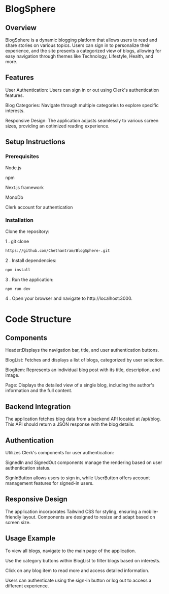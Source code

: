 # BlogSphere

## Overview

BlogSphere is a dynamic blogging platform that allows users to read and share stories on various topics. Users can sign in to personalize their experience, and the site presents a categorized view of blogs, allowing for easy navigation through themes like Technology, Lifestyle, Health, and more.

## Features

User Authentication: Users can sign in or out using Clerk's authentication features.

Blog Categories: Navigate through multiple categories to explore specific interests.

Responsive Design: The application adjusts seamlessly to various screen sizes, providing an optimized reading experience.


## Setup Instructions

###  Prerequisites

Node.js

npm

Next.js framework

MonoDb

Clerk account for authentication

###  Installation

Clone the repository:

1 . git clone
```bash
https://github.com/Chethantram/BlogSphere-.git
```


2 . Install dependencies:
```bash
npm install
```


3 . Run the application:
```bash
npm run dev
```
4 . Open your browser and navigate to http://localhost:3000.

# Code Structure

## Components

Header:Displays the navigation bar, title, and user authentication buttons.

BlogList: Fetches and displays a list of blogs, categorized by user selection.

BlogItem: Represents an individual blog post with its title, description, and image.

Page: Displays the detailed view of a single blog, including the author's information and the full content.

## Backend Integration

The application fetches blog data from a backend API located at /api/blog. This API should return a JSON response with the blog details.

## Authentication

Utilizes Clerk's components for user authentication:

SignedIn and SignedOut components manage the rendering based on user authentication status.

SignInButton allows users to sign in, while UserButton offers account management features for signed-in users.

## Responsive Design

The application incorporates Tailwind CSS for styling, ensuring a mobile-friendly layout. Components are designed to resize and adapt based on screen size.

## Usage Example

To view all blogs, navigate to the main page of the application.

Use the category buttons within BlogList to filter blogs based on interests.

Click on any blog item to read more and access detailed information.

Users can authenticate using the sign-in button or log out to access a different experience.

